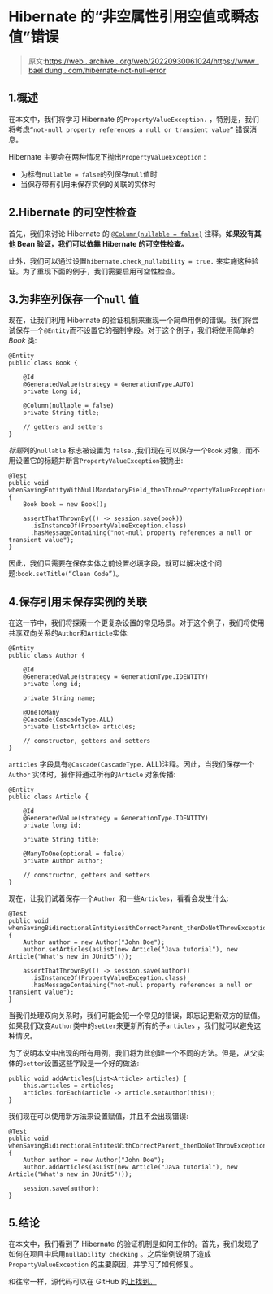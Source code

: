 # Hibernate 的“非空属性引用空值或瞬态值”错误

> 原文:[https://web . archive . org/web/20220930061024/https://www . bael dung . com/hibernate-not-null-error](https://web.archive.org/web/20220930061024/https://www.baeldung.com/hibernate-not-null-error)

## 1.**概述**

在本文中，我们将学习 Hibernate 的`PropertyValueException.` ，特别是，我们将考虑`“not-null property references a null or transient value”` 错误消息。

Hibernate 主要会在两种情况下抛出`PropertyValueException` :

*   为标有`nullable = false`的列保存`null`值时
*   当保存带有引用未保存实例的关联的实体时

## 2.Hibernate 的可空性检查

首先，我们来讨论 Hibernate 的 [`@Column(nullable = false)`](/web/20221208143856/https://www.baeldung.com/hibernate-notnull-vs-nullable) 注释。**如果没有其他 Bean 验证，我们可以依靠** **Hibernate 的可空性检查。**

此外，我们可以通过设置`hibernate.check_nullability = true.` 来实施这种验证。为了重现下面的例子，我们需要启用可空性检查。

## 3.为非空列保存一个`null` 值

现在，让我们利用 Hibernate 的验证机制来重现一个简单用例的错误。我们将尝试保存一个`@Entity`而不设置它的强制字段。对于这个例子，我们将使用简单的 *Book* 类:

```
@Entity
public class Book {

    @Id
    @GeneratedValue(strategy = GenerationType.AUTO)
    private Long id;

    @Column(nullable = false)
    private String title;

    // getters and setters
}
```

*标题*列的`nullable` 标志被设置为 `false.`,我们现在可以保存一个`Book` 对象，而不用设置它的标题并断言`PropertyValueException`被抛出:

```
@Test
public void whenSavingEntityWithNullMandatoryField_thenThrowPropertyValueException() {    
    Book book = new Book();

    assertThatThrownBy(() -> session.save(book))
      .isInstanceOf(PropertyValueException.class)
      .hasMessageContaining("not-null property references a null or transient value");
} 
```

因此，我们只需要在保存实体之前设置必填字段，就可以解决这个问题:`book.setTitle(“Clean Code”)`。

## 4.保存引用未保存实例的关联

在这一节中，我们将探索一个更复杂设置的常见场景。对于这个例子，我们将使用共享双向关系的`Author`和`Article`实体:

```
@Entity
public class Author {

    @Id
    @GeneratedValue(strategy = GenerationType.IDENTITY)
    private long id;

    private String name;

    @OneToMany
    @Cascade(CascadeType.ALL)
    private List<Article> articles;

    // constructor, getters and setters
}
```

`articles` 字段具有`@Cascade(CascadeType.` ALL)注释。因此，当我们保存一个`Author` 实体时，操作将通过所有的`Article` 对象传播:

```
@Entity
public class Article {

    @Id
    @GeneratedValue(strategy = GenerationType.IDENTITY)
    private long id;

    private String title;

    @ManyToOne(optional = false)
    private Author author;

    // constructor, getters and setters
}
```

现在，让我们试着保存一个`Author `和一些`Articles`，看看会发生什么:

```
@Test
public void whenSavingBidirectionalEntityiesithCorrectParent_thenDoNotThrowException() {
    Author author = new Author("John Doe");
    author.setArticles(asList(new Article("Java tutorial"), new Article("What's new in JUnit5")));

    assertThatThrownBy(() -> session.save(author))
      .isInstanceOf(PropertyValueException.class)
      .hasMessageContaining("not-null property references a null or transient value");
} 
```

当我们处理双向关系时，我们可能会犯一个常见的错误，即忘记更新双方的赋值。如果我们改变`Author`类中的`setter`来更新所有的子`articles` ，我们就可以避免这种情况。

为了说明本文中出现的所有用例，我们将为此创建一个不同的方法。但是，从父实体的`setter`设置这些字段是一个好的做法:

```
public void addArticles(List<Article> articles) {
    this.articles = articles;
    articles.forEach(article -> article.setAuthor(this));
}
```

我们现在可以使用新方法来设置赋值，并且不会出现错误:

```
@Test
public void whenSavingBidirectionalEntitesWithCorrectParent_thenDoNotThrowException() {
    Author author = new Author("John Doe");
    author.addArticles(asList(new Article("Java tutorial"), new Article("What's new in JUnit5")));

    session.save(author);
}
```

## 5.结论

在本文中，我们看到了 Hibernate 的验证机制是如何工作的。首先，我们发现了如何在项目中启用`nullability checking` 。之后举例说明了造成`PropertyValueException` 的主要原因，并学习了如何修复。

和往常一样，源代码可以在 GitHub 的[上找到。](https://web.archive.org/web/20221208143856/https://github.com/eugenp/tutorials/tree/master/persistence-modules/hibernate-exceptions)